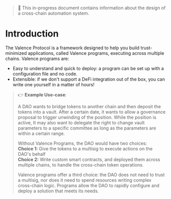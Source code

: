 > 🚧 This in-progress document contains information about the design of a cross-chain automation system.

# Introduction

The Valence Protocol is a framework designed to help you build trust-minimized applications, called Valence programs, executing across multiple chains.
Valence programs are:

- Easy to understand and quick to deploy: a program can be set up with a configuration file and no code.
- Extensible: if we don't support a DeFi integration out of the box, you can write one yourself in a matter of hours!

> 👉 **Example Use-case**:
> 
> A DAO wants to bridge tokens to another chain and then deposit the tokens into a vault. After a certain date, it wants to allow a governance proposal to trigger unwinding of the position. While the position is active, It may also want to delegate the right to change vault parameters to a specific committee as long as the parameters are within a certain range.
>
> Without Valence Programs, the DAO would have two choices:  
> **Choice 1:** Give the tokens to a multisig to execute actions on the DAO's behalf  
> **Choice 2:** Write custom smart contracts, and deployed them across multiple chains, to handle the cross-chain token operations.
>
> Valence programs offer a third choice: the DAO does not need to trust a multisig, nor does it need to spend resources writing complex cross-chain logic. Programs allow the DAO to rapidly configure and deploy a solution that meets its needs.
